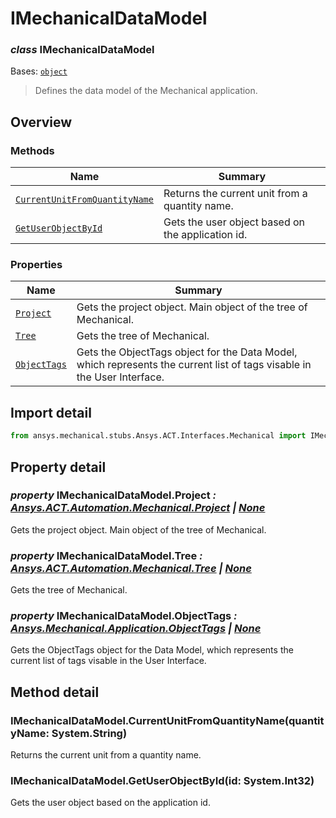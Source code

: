 <a id="imechanicaldatamodel"></a>

# IMechanicalDataModel

<a id="IMechanicalDataModel"></a>

### *class* IMechanicalDataModel

Bases: [`object`](https://docs.python.org/3/library/functions.html#object)

> Defines the data model of the Mechanical application.

> <!-- !! processed by numpydoc !! -->

<a id="overview"></a>

## Overview

### Methods

| Name | Summary |
|--------------------------------------------------------------------------------------|---------------------------------------------------|
| [`CurrentUnitFromQuantityName`](#IMechanicalDataModel.CurrentUnitFromQuantityName)   | Returns the current unit from a quantity name.    |
| [`GetUserObjectById`](#IMechanicalDataModel.GetUserObjectById)                       | Gets the user object based on the application id. |

### Properties

| Name | Summary |
|--------------------------------------------------------------------------|-------------------------------------------------------------------------------------------------------------------------|
| [`Project`](../../Automation/Mechanical/Project.md#Project)              | Gets the project object. Main object of the tree of Mechanical.                                                         |
| [`Tree`](../../Automation/Mechanical/Tree.md#Tree)                       | Gets the tree of Mechanical.                                                                                            |
| [`ObjectTags`](../../../Mechanical/Application/ObjectTags.md#ObjectTags) | Gets the ObjectTags object for the Data Model, which represents the current list of tags visable in the User Interface. |

<a id="import-detail"></a>

## Import detail

```python
from ansys.mechanical.stubs.Ansys.ACT.Interfaces.Mechanical import IMechanicalDataModel
```

<a id="property-detail"></a>

## Property detail

<a id="IMechanicalDataModel.Project"></a>

### *property* IMechanicalDataModel.Project *: [Ansys.ACT.Automation.Mechanical.Project](../../Automation/Mechanical/Project.md#Project) | [None](https://docs.python.org/3/library/constants.html#None)*

Gets the project object. Main object of the tree of Mechanical.

<!-- !! processed by numpydoc !! -->

<a id="IMechanicalDataModel.Tree"></a>

### *property* IMechanicalDataModel.Tree *: [Ansys.ACT.Automation.Mechanical.Tree](../../Automation/Mechanical/Tree.md#Tree) | [None](https://docs.python.org/3/library/constants.html#None)*

Gets the tree of Mechanical.

<!-- !! processed by numpydoc !! -->

<a id="IMechanicalDataModel.ObjectTags"></a>

### *property* IMechanicalDataModel.ObjectTags *: [Ansys.Mechanical.Application.ObjectTags](../../../Mechanical/Application/ObjectTags.md#ObjectTags) | [None](https://docs.python.org/3/library/constants.html#None)*

Gets the ObjectTags object for the Data Model, which represents the current list of tags visable in the User Interface.

<!-- !! processed by numpydoc !! -->

<a id="method-detail"></a>

## Method detail

<a id="IMechanicalDataModel.CurrentUnitFromQuantityName"></a>

### IMechanicalDataModel.CurrentUnitFromQuantityName(quantityName: System.String)

Returns the current unit from a quantity name.

<!-- !! processed by numpydoc !! -->

<a id="IMechanicalDataModel.GetUserObjectById"></a>

### IMechanicalDataModel.GetUserObjectById(id: System.Int32)

Gets the user object based on the application id.

<!-- !! processed by numpydoc !! -->
